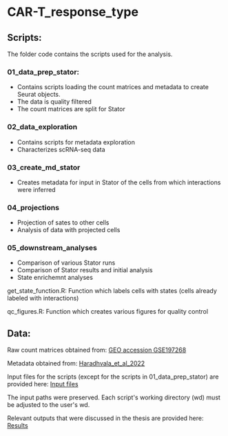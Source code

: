 # CAR-T_response_type

## Scripts:
The folder code contains the scripts used for the analysis.

 ### 01_data_prep_stator: 
 - Contains scripts loading the count matrices and metadata to create Seurat objects. 
 - The data is quality filtered
 - The count matrices are split for Stator

### 02_data_exploration
- Contains scripts for metadata exploration
- Characterizes scRNA-seq data

### 03_create_md_stator
- Creates metadata for input in Stator of the cells from which interactions were inferred

### 04_projections
- Projection of sates to other cells
- Analysis of data with projected cells

### 05_downstream_analyses
- Comparison of various Stator runs
- Comparison of Stator results and initial analysis
- State enrichemnt analyses

get_state_function.R: Function which labels cells with states (cells already labeled with interactions)

qc_figures.R: Function which creates various figures for quality control

## Data:
Raw count matrices obtained from: [GEO accession GSE197268](https://www.ncbi.nlm.nih.gov/geo/query/acc.cgi?acc=GSE197268)

Metadata obtained from: [Haradhvala_et_al_2022](https://github.com/getzlab/Haradhvala_et_al_2022)

Input files for the scripts (except for the scripts in 01_data_prep_stator) are provided here: [Input files](https://polybox.ethz.ch/index.php/s/ehdTC9k7jRT7g5j)

The input paths were preserved. Each script's working directory (wd) must be adjusted to the user's wd. 

Relevant outputs that were discussed in the thesis are provided here: [Results](https://polybox.ethz.ch/index.php/s/YVN7hLXujlEb24T)
